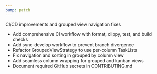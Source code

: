 ```yaml
---
bump: patch
---
```


CI/CD improvements and grouped view navigation fixes

- Add comprehensive CI workflow with format, clippy, test, and build checks
- Add sync-develop workflow to prevent branch divergence
- Refactor GroupedViewStrategy to use per-column TaskLists
- Fix navigation and sorting in grouped by column view
- Add seamless column wrapping for grouped and kanban views
- Document required GitHub secrets in CONTRIBUTING.md
